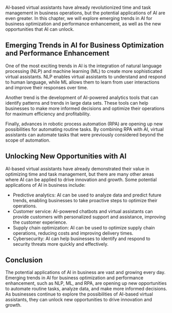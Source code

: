 
AI-based virtual assistants have already revolutionized time and task management in business operations, but the potential applications of AI are even greater. In this chapter, we will explore emerging trends in AI for business optimization and performance enhancement, as well as the new opportunities that AI can unlock.

Emerging Trends in AI for Business Optimization and Performance Enhancement
---------------------------------------------------------------------------

One of the most exciting trends in AI is the integration of natural language processing (NLP) and machine learning (ML) to create more sophisticated virtual assistants. NLP enables virtual assistants to understand and respond to human language, while ML allows them to learn from user interactions and improve their responses over time.

Another trend is the development of AI-powered analytics tools that can identify patterns and trends in large data sets. These tools can help businesses to make more informed decisions and optimize their operations for maximum efficiency and profitability.

Finally, advances in robotic process automation (RPA) are opening up new possibilities for automating routine tasks. By combining RPA with AI, virtual assistants can automate tasks that were previously considered beyond the scope of automation.

Unlocking New Opportunities with AI
-----------------------------------

AI-based virtual assistants have already demonstrated their value in optimizing time and task management, but there are many other areas where AI can be applied to drive innovation and growth. Some potential applications of AI in business include:

* Predictive analytics: AI can be used to analyze data and predict future trends, enabling businesses to take proactive steps to optimize their operations.
* Customer service: AI-powered chatbots and virtual assistants can provide customers with personalized support and assistance, improving the customer experience.
* Supply chain optimization: AI can be used to optimize supply chain operations, reducing costs and improving delivery times.
* Cybersecurity: AI can help businesses to identify and respond to security threats more quickly and effectively.

Conclusion
----------

The potential applications of AI in business are vast and growing every day. Emerging trends in AI for business optimization and performance enhancement, such as NLP, ML, and RPA, are opening up new opportunities to automate routine tasks, analyze data, and make more informed decisions. As businesses continue to explore the possibilities of AI-based virtual assistants, they can unlock new opportunities to drive innovation and growth.
